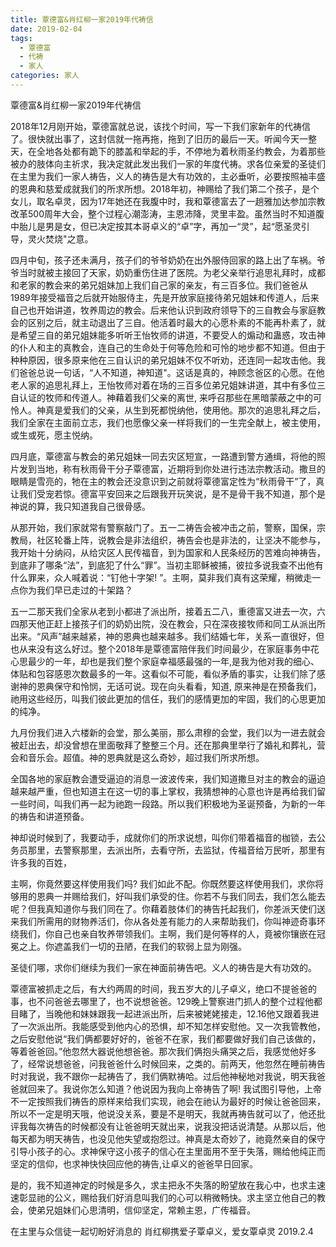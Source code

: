 ```yaml
---
title: 覃德富&肖红柳一家2019年代祷信
date: 2019-02-04
tags: 
  - 覃德富
  - 代祷
  - 家人
categories: 家人
---
```

覃德富&肖红柳一家2019年代祷信

2018年12月刚开始，覃德富就总说，该找个时间，写一下我们家新年的代祷信了。很快就出事了，这封信就一拖再拖，拖到了旧历的最后一天。听闻今天一整天，在全地各处都有跪下的膝盖和举起的手，不停地为着秋雨圣约教会，为着那些被办的肢体向主祈求，我决定就此发出我们一家的年度代祷。求各位亲爱的圣徒们在主里为我们一家人祷告，义人的祷告是大有功效的，主必垂听，必要按照袖丰盛的恩典和慈爱成就我们的所求所想。2018年初，神赐给了我们第二个孩子，是个女儿，取名卓灵，因为17年她还在我腹中时，我和覃德富去了一趟雅加达参加宗教改革500周年大会，整个过程心潮澎涛，主恩沛降，灵里丰盈。虽然当时不知道腹中胎儿是男是女，但已决定按其本哥卓义的“卓”字，再加一“灵”，起“愿圣灵引导，灵火焚烧"之意。

四月中旬，孩子还未满月，孩子们的爷爷奶奶在出外服侍回家的路上出了车祸。爷爷当时就被主接回了天家，奶奶重伤住进了医院。为老父亲举行追思礼拜时，成都和老家的教会来的弟兄姐妹加上我们自己家的亲友，有三百多位。我们爸爸从1989年接受福音之后就开始服侍主，先是开放家庭接待弟兄姐妹和传道人，后来自己也开始讲道，牧养周边的教会。后来他认识到政府领导下的三自教会与家庭教会的区别之后，就主动退出了三自。他活着时最大的心愿朴素的不能再朴素了，就是希望三自的弟兄姐妹能多听听王怡牧师的讲道，不要受人的煽动和蛊惑，攻击神的仆人和主的真教会，连自己的生命处于何等危险和可怜的地步都不知道。但由于种种原因，很多原来他在三自认识的弟兄姐妹不仅不听劝，还连同一起攻击他。我们爸爸总说一句话，“人不知道，神知道"。这话是真的，神顾念爸区的心愿。在他老人家的追思礼拜上，王怡牧师对着在场的三百多位弟兄姐妹讲道，其中有多位三自认证的牧师和传道人。神藉着我们父亲的离世, 来呼召那些在黑暗蒙蔽之中的可怜人。神真是爱我们的父亲，从生到死都悦纳他，使用他。那次的追思礼拜之后，我们全家在主面前立志，我们也愿像父亲一样将我们的一生完全献上，被主使用，或生或死，愿主悦纳。

四月底，覃德富与教会的弟兄姐妹一同去灾区短宣，一路遭到警方通缉，将他的照片发到当地，称有秋雨骨干分子覃德富，近期将到你处进行违法宗教活动。撒旦的眼睛是雪亮的，牠在主的教会还没意识到之前就将覃德富定性为“秋雨骨干”了，真让我们受宠若惊。德富平安回来之后跟我开玩笑说，是不是骨干我不知道，那个是神说的算，我只知道我自己很骨感。

从那开始，我们家就常有警察敲门了。五一二祷告会被冲击之前，警察，国保，宗教局，社区轮番上阵，说教会是非法组织，祷告会也是非法的，让坚决不能参与，我开始十分纳闷，从给灾区人民传福音，到为国家和人民条经历的苦难向神祷告，到底非了哪条“法”，到底犯了什么“罪”。当初主耶稣被捕，彼拉多说我查不出他有什么罪来，众人喊着说：“钉他十字架! ”。主啊，莫非我们真有这荣耀，稍微走一点你为我们早已走过的十架路？

五一二那天我们全家从老到小都进了派出所，接着五二八，重德富又进去一次，六四那天他正赶上接孩子们的奶奶出院，没在教会，只在深夜接牧师和同工从派出所出来。“风声”越来越紧，神的恩典也越来越多。我们结婚七年，关系一直很好，但也从来没有这么好过。整个2018年是覃德富陪伴我们时间最少，在家庭事务中花心思最少的一年，却也是我们整个家庭幸福感最强的一年,是我为他对我的细心、体贴和包容感恩次数最多的一年。这看似不可能，看似矛盾的事实，让我们除了感谢神的恩典保守和怜悯，无话可说。现在向头看看，知道, 原来神是在预备我们，祂用这些经历，叫我们彼此更加的信任，我们的感情更加的牢固，我们的心思更加的纯净。

九月份我们进入六楼新的会堂，那么美丽，那么肃穆的会堂，我们以为一进去就会被赶出去，却没曾想在里面敬拜了整整三个月。还在那典里举行了婚礼和葬礼，营会和音乐会。超值。神的恩典就是这么奇妙，超过我们所求所想。

全国各地的家庭教会遭受逼迫的消息一波波传来，我们知道撒旦对主的教会的逼迫越来越严重，但也知道主在这一切的事上掌权，我猜想神的心意也许是再给我们留一些时间，叫我们再一起为祂跑一段路。所以我们积极地为圣诞预备，为新的一年的祷告和讲道预备。

神却说时候到了，我要动手，成就你们的所求说想，叫你们带着福音的枷锁，去公务员那里，去警察那里，去派出所，去看守所，去监狱，传福音给万民听，那里有许多我的百姓，

主啊，你竟然要这样使用我们吗? 我们如此不配。你既然要这样使用我们，求你将够用的恩典一并赐给我们，好叫我们承受的住。你若不与我们同去，我们怎么能去呢？但我真知道你与我们同在了。你藉着肢体们的祷告托起我们，你差派天使们送来我们所需用的财物养活们，你从各处差有能力的人来帮助我们，你叫神迹奇事环绕我们，你自己也亲自牧养带领我们。主啊，我们是何等样的人，竟被你镶嵌在冠冕之上。你遮盖我们一切的丑陋，在我们的软弱上显为刚强。

圣徒们哪，求你们继续为我们一家在神面前祷告吧。义人的祷告是大有功效的。

覃德富被抓走之后，有大约两周的时间，我五岁大的儿子卓义，绝口不提爸爸的事，也不问爸爸去哪里了，也不说想爸爸。129晚上警察进门抓人的整个过程他都目睹了，当晚他和妹妹跟我一起进派出所，后来被姥姥接走，12.16他又跟着我进了一次派出所。我能感受到他内心的恐惧，却不知怎样安慰他。又一次我管教他，之后安慰他说“我们俩都要好好的，爸爸不在家，我们都要做好我们自己该做的，等着爸爸回。”他忽然大器说他想爸爸。那次我们俩抱头痛哭之后，我感觉他好多了，经常说想爸爸，问我爸爸什么时候回来，之类的。前两天，他忽然在睡前祷告时对我说，我不跟你一起祷告了，我们俩默祷哈。过后他神秘地对我说，明天我爸爸就回来了。我说你怎么知道？他说因为我向上帝祷告了啊! 我试图引导他，上帝不一定按照我们祷告的原样来给我们实现，祂会在祂认为最好的时候让爸爸回来，所以不一定是明天哦，他说没关系，要是不是明天，我就再祷告就可以了，他还批评我每次祷告的时候都没有让爸爸明天就出来，说我没把话说清楚。从那以后，他每天都为明天祷告，也没见他失望或抱怨过。神真是太奇妙了，祂竟然亲自的保守引导小孩子的心。求神保守这小孩子的信心在主里面用不至于失落，赐给他纯正而坚定的信仰，也求神快快回应他的祷告,让卓义的爸爸早日回家。

是的，我不知道神定的时候是多久，求主把永不失落的盼望放在我心中，也求主速速彰显祂的公义，赐给我们好消息叫我们的心可以稍微畅快。求主坚立他自己的教会，使弟兄姐妹们心思清明，信仰坚定，常赖主恩，广传福音。

在主里与众信徒一起切盼好消息的
肖红柳携爱子覃卓义，爱女覃卓灵
2019.2.4